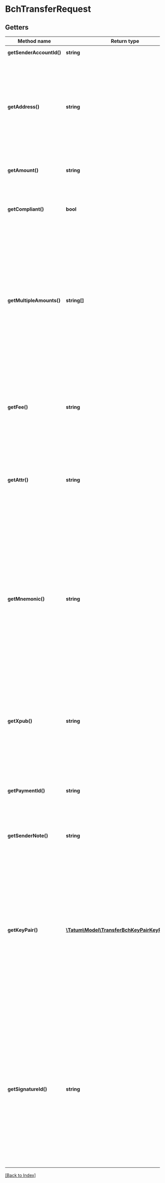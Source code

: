 # BchTransferRequest

## Getters

Method name | Return type | Description | Notes
------------ | ------------- | ------------- | -------------
**getSenderAccountId()** | **string** | Sender account ID |
**getAddress()** | **string** | Blockchain address to send assets to. For BTC, LTC, DOGE and BCH, it is possible to enter list of multiple recipient blockchain addresses as a comma separated string. |
**getAmount()** | **string** | Amount to be withdrawn to blockchain. |
**getCompliant()** | **bool** | Compliance check, if withdrawal is not compliant, it will not be processed. | [optional]
**getMultipleAmounts()** | **string[]** | For BTC, LTC, DOGE and BCH, it is possible to enter list of multiple recipient blockchain amounts. List of recipient addresses must be present in the address field and total sum of amounts must be equal to the amount field. | [optional]
**getFee()** | **string** | Fee to be submitted as a transaction fee to blockchain. If none is set, default value of 0.00005 BCH is used. | [optional]
**getAttr()** | **string** | Used to parametrize withdrawal as a change address for left coins from transaction. XPub or attr must be used. |
**getMnemonic()** | **string** | Mnemonic seed - usually 12-24 words with access to whole wallet. Either mnemonic, keyPair or signature Id must be present - depends on the type of account and xpub. Tatum KMS does not support keyPair type of off-chain transaction, only mnemonic based. |
**getXpub()** | **string** | Extended public key (xpub) of the wallet associated with the accounts. Should be present, when mnemonic is used. |
**getPaymentId()** | **string** | Identifier of the payment, shown for created Transaction within Tatum sender account. | [optional]
**getSenderNote()** | **string** | Note visible to owner of withdrawing account | [optional]
**getKeyPair()** | [**\Tatum\Model\TransferBchKeyPairKeyPairInner[]**](TransferBchKeyPairKeyPairInner.md) | Array of assigned blockchain addresses with their private keys. Either mnemonic, keyPair or signature Id must be present - depends on the type of account and xpub. Tatum KMS does not support keyPair type of off-chain transaction, only mnemonic based. |
**getSignatureId()** | **string** | Signature hash of the mnemonic, which will be used to sign transactions locally. All signature Ids should be present, which might be used to sign transaction. Tatum KMS does not support keyPair type of off-chain transaction, only mnemonic based. |

[[Back to Index]](../index.md)
